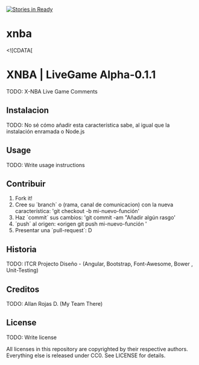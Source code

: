 [![Stories in Ready](https://badge.waffle.io/devaallanrd/xnba.png?label=ready&title=Ready)](https://waffle.io/devaallanrd/xnba)
# xnba

  <content><![CDATA[
# XNBA | LiveGame Alpha-0.1.1
TODO: X-NBA Live Game Comments 
## Instalacion
TODO: No sé cómo añadir esta característica sabe, al igual que la instalación enramada o Node.js
## Usage
TODO: Write usage instructions

## Contribuir
1. Fork it!
2. Cree su ´branch´ o (rama, canal de comunicacion)
con la nueva característica: 'git checkout -b mi-nuevo-función'
3. Haz ´commit´ sus cambios: 'git commit -am "Añadir algún rasgo'
4. ´push´ al origen: «origen git push mi-nuevo-función '
5. Presentar una ´pull-request´: D

## Historia
TODO: ITCR Projecto Diseño - (Angular, Bootstrap, Font-Awesome, Bower , Unit-Testing)

## Creditos
TODO: Allan Rojas D. (My Team There) 

## License
TODO: Write license

All licenses in this repository are copyrighted by their respective authors. 
Everything else is released under CC0. See LICENSE for details.

